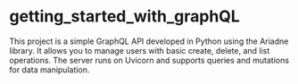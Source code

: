 # getting_started_with_graphQL
This project is a simple GraphQL API developed in Python using the Ariadne library. It allows you to manage users with basic create, delete, and list operations. The server runs on Uvicorn and supports queries and mutations for data manipulation.
